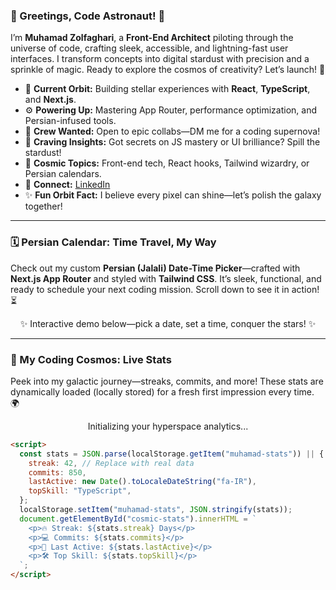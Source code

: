 ### 🌌 Greetings, Code Astronaut! 🌌

I’m **Muhamad Zolfaghari**, a **Front-End Architect** piloting through the universe of code, crafting sleek, accessible, and lightning-fast user interfaces. I transform concepts into digital stardust with precision and a sprinkle of magic. Ready to explore the cosmos of creativity? Let’s launch! 🚀

- 🌠 **Current Orbit:** Building stellar experiences with **React**, **TypeScript**, and **Next.js**.
- ⚙️ **Powering Up:** Mastering App Router, performance optimization, and Persian-infused tools.
- 🤝 **Crew Wanted:** Open to epic collabs—DM me for a coding supernova!
- 🧠 **Craving Insights:** Got secrets on JS mastery or UI brilliance? Spill the stardust!
- 💬 **Cosmic Topics:** Front-end tech, React hooks, Tailwind wizardry, or Persian calendars.
- 📍 **Connect:** [LinkedIn](https://www.linkedin.com/in/muhamadzolfaghari/)
- ✨ **Fun Orbit Fact:** I believe every pixel can shine—let’s polish the galaxy together!

---

### 🗓️ Persian Calendar: Time Travel, My Way

Check out my custom **Persian (Jalali) Date-Time Picker**—crafted with **Next.js App Router** and styled with **Tailwind CSS**. It’s sleek, functional, and ready to schedule your next coding mission. Scroll down to see it in action! ⏳

<div align="center">
  <p>✨ Interactive demo below—pick a date, set a time, conquer the stars! ✨</p>
</div>

---

### 🌟 My Coding Cosmos: Live Stats

Peek into my galactic journey—streaks, commits, and more! These stats are dynamically loaded (locally stored) for a fresh first impression every time. 🌍

<div align="center" id="cosmic-stats">
  <p>Initializing your hyperspace analytics...</p>
</div>

```html
<script>
  const stats = JSON.parse(localStorage.getItem("muhamad-stats")) || {
    streak: 42, // Replace with real data
    commits: 850,
    lastActive: new Date().toLocaleDateString("fa-IR"),
    topSkill: "TypeScript",
  };
  localStorage.setItem("muhamad-stats", JSON.stringify(stats));
  document.getElementById("cosmic-stats").innerHTML = `
    <p>🔥 Streak: ${stats.streak} Days</p>
    <p>💻 Commits: ${stats.commits}</p>
    <p>🌙 Last Active: ${stats.lastActive}</p>
    <p>🛠️ Top Skill: ${stats.topSkill}</p>
  `;
</script>
